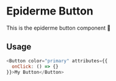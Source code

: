 # Epiderme Button

This is the epiderme button component 👊

## Usage

```javascript
<Button color="primary" attributes={{
  onClick: () => {}
}}>My Button</Button>
```
